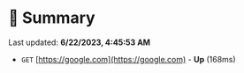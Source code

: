# 📖 Summary
Last updated: **6/22/2023, 4:45:53 AM**

- `GET` [https://google.com](https://google.com) - **Up** (168ms)
